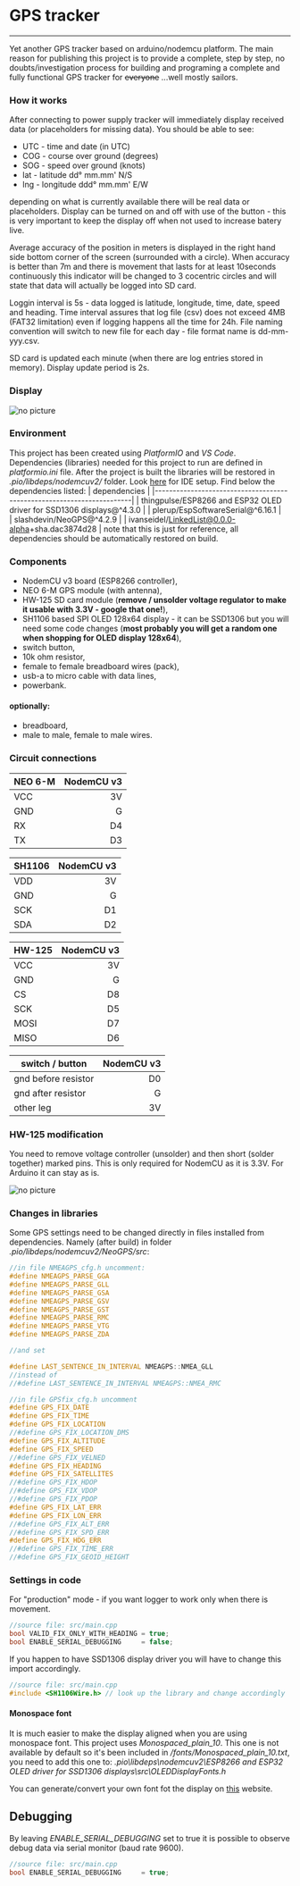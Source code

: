 # GPS tracker
---
Yet another GPS tracker based on arduino/nodemcu platform. The main reason for publishing this project is to provide a complete, step by step, no doubts/investigation process for building and programing a complete and fully functional GPS tracker for ~~everyone~~ ...well mostly sailors.

### How it works
After connecting to power supply tracker will immediately display received data (or placeholders for missing data). You should be able to see:
* UTC - time and date (in UTC)
* COG - course over ground (degrees)
* SOG - speed over ground (knots)
* lat - latitude dd° mm.mm' N/S
* lng - longitude ddd° mm.mm' E/W

depending on what is currently available there will be real data or placeholders. Display can be turned on and off with use of the button - this is very important to keep the display off when not used to increase batery live.

Average accuracy of the position in meters is displayed in the right hand side bottom corner of the screen (surrounded with a circle). When accuracy is better than 7m and there is movement that lasts for at least 10seconds continuously this indicator will be changed to 3 cocentric circles and will state that data will actually be logged into SD card.

Loggin interval is 5s - data logged is latitude, longitude, time, date, speed and heading. Time interval assures that log file (csv) does not exceed 4MB (FAT32 limitation) even if logging happens all the time for 24h. File naming convention will switch to new file for each day - file format name is dd-mm-yyy.csv.

SD card is updated each minute (when there are log entries stored in memory). Display update period is 2s.

### Display
![no picture][display_picture]

[display_picture]: ./pictures/display_picture.png "Display overview"

### Environment
This project has been created using *PlatformIO* and *VS Code*. Dependencies (libraries) needed for this project to run are defined in *platformio.ini* file. After the project is built the libraries will be restored in *.pio/libdeps/nodemcuv2/* folder. Look [here](https://www.youtube.com/watch?v=dany7ae_0ks) for IDE setup. Find below the dependencies listed:
| dependencies                                                          |
|-----------------------------------------------------------------------|
| thingpulse/ESP8266 and ESP32 OLED driver for SSD1306 displays@^4.3.0  |
| plerup/EspSoftwareSerial@^6.16.1                                      |  
| slashdevin/NeoGPS@^4.2.9                                              |
| ivanseidel/LinkedList@0.0.0-alpha+sha.dac3874d28                      |
note that this is just for reference, all dependencies should be automatically restored on build.

### Components
* NodemCU v3 board (ESP8266 controller),
* NEO 6-M GPS module (with antenna),
* HW-125 SD card module (**remove / unsolder voltage regulator to make it usable with 3.3V - google that one!**),
* SH1106 based SPI OLED 128x64 display - it can be SSD1306 but you will need some code changes (**most probably you will get a random one when shopping for OLED display 128x64**),
* switch button,
* 10k ohm resistor, 
* female to female breadboard wires (pack),
* usb-a to micro cable with data lines,
* powerbank.

#### optionally:
* breadboard,
* male to male, female to male wires.

### Circuit connections

| NEO 6-M | NodemCU v3 |
|---------|-----------:|
| VCC     | 3V         |  
| GND     | G          |
| RX      | D4         |
| TX      | D3         |

| SH1106  | NodemCU v3 |
|---------|-----------:|
| VDD     | 3V         |  
| GND     | G          |
| SCK     | D1         |
| SDA     | D2         |

| HW-125  | NodemCU v3 |
|---------|-----------:|
| VCC     | 3V         |  
| GND     | G          |
| CS      | D8         |
| SCK     | D5         |
| MOSI    | D7         |
| MISO    | D6         |

| switch / button     | NodemCU v3 |
|---------------------|-----------:|
| gnd before resistor | D0         |
| gnd after resistor  | G          |
| other leg           | 3V         |

### HW-125 modification
You need to remove voltage controller (unsolder) and then short (solder together) marked pins. This is only required for NodemCU as it is 3.3V. For Arduino it can stay as is.

![no picture][sd_picture]

[sd_picture]: ./pictures/hw_125_picture.png "SD module picture"

### Changes in libraries
Some GPS settings need to be changed directly in files installed from dependencies. Namely (after build) in folder *.pio/libdeps/nodemcuv2/NeoGPS/src*:

```c++
//in file NMEAGPS_cfg.h uncomment:
#define NMEAGPS_PARSE_GGA
#define NMEAGPS_PARSE_GLL
#define NMEAGPS_PARSE_GSA
#define NMEAGPS_PARSE_GSV
#define NMEAGPS_PARSE_GST
#define NMEAGPS_PARSE_RMC
#define NMEAGPS_PARSE_VTG
#define NMEAGPS_PARSE_ZDA

//and set

#define LAST_SENTENCE_IN_INTERVAL NMEAGPS::NMEA_GLL
//instead of
//#define LAST_SENTENCE_IN_INTERVAL NMEAGPS::NMEA_RMC
```

```c++
//in file GPSfix_cfg.h uncomment
#define GPS_FIX_DATE
#define GPS_FIX_TIME
#define GPS_FIX_LOCATION
//#define GPS_FIX_LOCATION_DMS
#define GPS_FIX_ALTITUDE
#define GPS_FIX_SPEED
//#define GPS_FIX_VELNED
#define GPS_FIX_HEADING
#define GPS_FIX_SATELLITES
//#define GPS_FIX_HDOP
//#define GPS_FIX_VDOP
//#define GPS_FIX_PDOP
#define GPS_FIX_LAT_ERR
#define GPS_FIX_LON_ERR
//#define GPS_FIX_ALT_ERR
//#define GPS_FIX_SPD_ERR
#define GPS_FIX_HDG_ERR
//#define GPS_FIX_TIME_ERR
//#define GPS_FIX_GEOID_HEIGHT
```
### Settings in code
For "production" mode - if you want logger to work only when there is movement.

```c++
//source file: src/main.cpp
bool VALID_FIX_ONLY_WITH_HEADING = true;
bool ENABLE_SERIAL_DEBUGGING     = false;
```

If you happen to have SSD1306 display driver you will have to change this import accordingly.

```c++
//source file: src/main.cpp
#include <SH1106Wire.h> // look up the library and change accordingly
```
#### Monospace font
It is much easier to make the display aligned when you are using monospace font. This project uses *Monospaced_plain_10*. This one is not available by default so it's been included in */fonts/Monospaced_plain_10.txt*, you need to add this one to: *.pio\libdeps\nodemcuv2\ESP8266 and ESP32 OLED driver for SSD1306 displays\src\OLEDDisplayFonts.h*

You can generate/convert your own font fot the display on [this](http://oleddisplay.squix.ch/#/home) website.

## Debugging
By leaving *ENABLE_SERIAL_DEBUGGING* set to true it is possible to observe debug data via serial monitor (baud rate 9600).

```c++
//source file: src/main.cpp
bool ENABLE_SERIAL_DEBUGGING     = true;
```